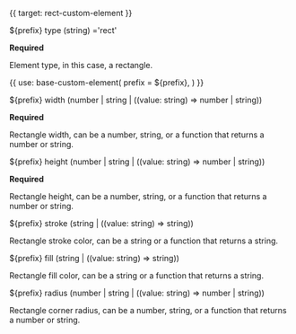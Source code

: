 {{ target: rect-custom-element }}

${prefix} type (string) ='rect'

**Required**

Element type, in this case, a rectangle.

{{ use: base-custom-element(
    prefix = ${prefix},
) }}

${prefix} width (number | string | ((value: string) => number | string))

**Required**

Rectangle width, can be a number, string, or a function that returns a number or string.

${prefix} height (number | string | ((value: string) => number | string))

**Required**

Rectangle height, can be a number, string, or a function that returns a number or string.

${prefix} stroke (string | ((value: string) => string))

Rectangle stroke color, can be a string or a function that returns a string.

${prefix} fill (string | ((value: string) => string))

Rectangle fill color, can be a string or a function that returns a string.

${prefix} radius (number | string | ((value: string) => number | string))

Rectangle corner radius, can be a number, string, or a function that returns a number or string.